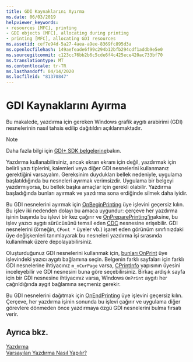 ```yaml
---
title: GDI Kaynaklarını Ayırma
ms.date: 06/03/2019
helpviewer_keywords:
- resources [MFC], printing
- GDI objects [MFC], allocating during printing
- printing [MFC], allocating GDI resources
ms.assetid: cef7e94d-5a27-4aea-a9ee-8369fc895d3a
ms.openlocfilehash: 149aefeade6f99c294b12bfb294cdf1addb9e5e0
ms.sourcegitcommit: c123cc76bb2b6c5cde6f4c425ece420ac733bf70
ms.translationtype: MT
ms.contentlocale: tr-TR
ms.lasthandoff: 04/14/2020
ms.locfileid: "81370847"
---
```

# <a name="allocating-gdi-resources"></a>GDI Kaynaklarını Ayırma

Bu makalede, yazdırma için gereken Windows grafik aygıtı arabirimi (GDI) nesnelerinin nasıl tahsis edilip dağıtıldırı açıklanmaktadır.

> [!NOTE]
> Daha fazla bilgi için [GDI+ SDK belgelerine](/windows/win32/gdiplus/-gdiplus-gdi-start)bakın.

Yazdırma kullanabilirsiniz, ancak ekran ekranı için değil, yazdırmak için belirli yazı tiplerini, kalemleri veya diğer GDI nesnelerini kullanmanız gerektiğini varsayalım. Gereksinim duydukları bellek nedeniyle, uygulama başlatıldığında bu nesneleri ayırmak verimsizdir. Uygulama bir belgeyi yazdırmıyorsa, bu bellek başka amaçlar için gerekli olabilir. Yazdırma başladığında bunları ayırmak ve yazdırma sona erdiğinde silmek daha iyidir.

Bu GDI nesnelerini ayırmak için [OnBeginPrinting](../mfc/reference/cview-class.md#onbeginprinting) üye işlevini geçersiz kılın. Bu işlev iki nedenden dolayı bu amaca uygundur: çerçeve her yazdırma işinin başında bu işlevi bir kez çağırır ve [OnPreparePrinting'in](../mfc/reference/cview-class.md#onprepareprinting)aksine, bu işlev yazıcı aygıtı sürücüsünü temsil eden [CDC](../mfc/reference/cdc-class.md) nesnesine erişebilir. GDI nesnelerini (örneğin, `CFont *` üyeler vb.) işaret eden görünüm sınıfınızdaki üye değişkenleri tanımlayarak bu nesneleri yazdırma işi sırasında kullanılmak üzere depolayabilirsiniz.

Oluşturduğunuz GDI nesnelerini kullanmak için, [bunları OnPrint](../mfc/reference/cview-class.md#onprint) üye işlevindeki yazıcı aygıtı bağlamına seçin. Belgenin farklı sayfaları için farklı GDI nesnelerine ihtiyacınız `m_nCurPage` varsa, [CPrintInfo](../mfc/reference/cprintinfo-structure.md) yapısının üyesini inceleyebilir ve GDI nesnesini buna göre seçebilirsiniz. Birkaç ardışık sayfa için bir GDI nesnesine ihtiyacınız varsa, Windows `OnPrint` aygıtı her çağrıldığında aygıt bağlamına seçmeniz gerekir.

Bu GDI nesnelerini dağıtmak için [OnEndPrinting](../mfc/reference/cview-class.md#onendprinting) üye işlevini geçersiz kılın. Çerçeve, her yazdırma işinin sonunda bu işlevi çağırır ve uygulama diğer görevlere dönmeden önce yazdırmaya özgü GDI nesnelerini bulma fırsatı verir.

## <a name="see-also"></a>Ayrıca bkz.

[Yazdırma](../mfc/printing.md)<br/>
[Varsayılan Yazdırma Nasıl Yapılır?](../mfc/how-default-printing-is-done.md)
